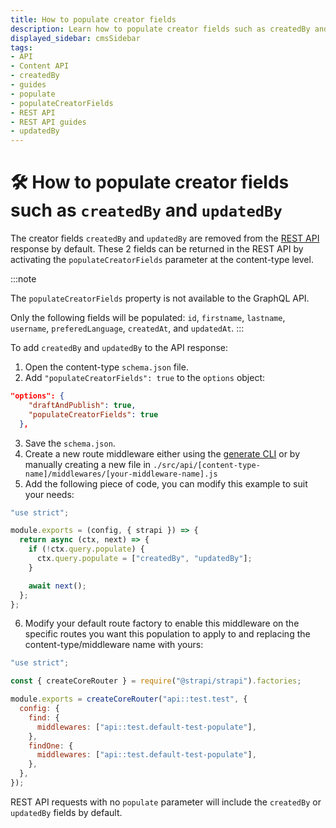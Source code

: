 ```yaml
---
title: How to populate creator fields
description: Learn how to populate creator fields such as createdBy and updatedBy by creating a custom controller that leverages the populate parameter.
displayed_sidebar: cmsSidebar
tags:
- API
- Content API
- createdBy
- guides
- populate
- populateCreatorFields
- REST API
- REST API guides
- updatedBy
---
```


# 🛠️ How to populate creator fields such as `createdBy` and `updatedBy`

The creator fields `createdBy` and `updatedBy` are removed from the [REST API](/cms/api/rest) response by default. These 2 fields can be returned in the REST API by activating the `populateCreatorFields` parameter at the content-type level.

:::note

The `populateCreatorFields` property is not available to the GraphQL API.

Only the following fields will be populated: `id`, `firstname`, `lastname`, `username`, `preferedLanguage`, `createdAt`, and `updatedAt`.
:::

To add `createdBy` and `updatedBy` to the API response:

1. Open the content-type `schema.json` file.
2. Add `"populateCreatorFields": true` to the `options` object:

  ```json
  "options": {
      "draftAndPublish": true,
      "populateCreatorFields": true
    },
  ```

3. Save the `schema.json`.
4. Create a new route middleware either using the [generate CLI](/cms/cli.md) or by manually creating a new file in `./src/api/[content-type-name]/middlewares/[your-middleware-name].js`
5. Add the following piece of code, you can modify this example to suit your needs:

  ```js title="./src/api/test/middlewares/defaultTestPopulate.js"
  "use strict";

  module.exports = (config, { strapi }) => {
    return async (ctx, next) => {
      if (!ctx.query.populate) {
        ctx.query.populate = ["createdBy", "updatedBy"];
      }

      await next();
    };
  };
  ```

6. Modify your default route factory to enable this middleware on the specific routes you want this population to apply to and replacing the content-type/middleware name with yours:

  ```js title="./src/api/test/routes/test.js"
  "use strict";

  const { createCoreRouter } = require("@strapi/strapi").factories;

  module.exports = createCoreRouter("api::test.test", {
    config: {
      find: {
        middlewares: ["api::test.default-test-populate"],
      },
      findOne: {
        middlewares: ["api::test.default-test-populate"],
      },
    },
  });
  ```

REST API requests with no `populate` parameter will include the `createdBy` or `updatedBy` fields by default.
